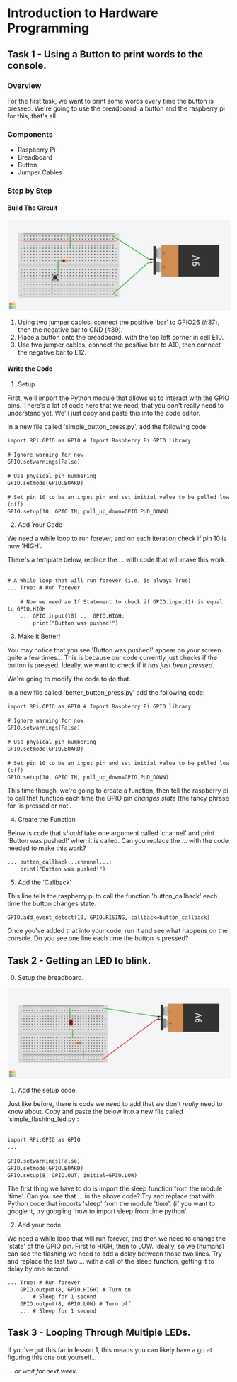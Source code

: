 #  Introduction to Hardware Programming

## Task 1 - Using a Button to print words to the console.

### Overview

For the first task, we want to print some words every time the button is
pressed. We're going to use the breadboard, a button and the raspberry
pi for this, that's all.

### Components

- Raspberry Pi
- Breadboard
- Button
- Jumper Cables

### Step by Step

#### Build The Circuit

![Alt Text](./images/button1.png?raw=true)

1. Using two jumper cables, connect the positive 'bar' to GPIO26 (#37), then the negative bar to GND (#39).
2. Place a button onto the breadboard, with the top left corner in cell E10.
3. Use two jumper cables, connect the positive bar to A10, then connect the negative bar to E12.

#### Write the Code

1. Setup

First, we'll import the Python module that allows us to interact with the GPIO pins. There's a
lot of code here that we need, that you don't really need to understand yet. We'll just copy and
paste this into the code editor.

In a new file called 'simple_button_press.py', add the following code:

```python3
import RPi.GPIO as GPIO # Import Raspberry Pi GPIO library

# Ignore warning for now
GPIO.setwarnings(False) 

# Use physical pin numbering
GPIO.setmode(GPIO.BOARD)
 
# Set pin 10 to be an input pin and set initial value to be pulled low (off)
GPIO.setup(10, GPIO.IN, pull_up_down=GPIO.PUD_DOWN) 

``` 

2. Add Your Code 

We need a while loop to run forever, and on each iteration check if pin 10 is now 'HIGH'.

There's a template below, replace the ... with code that will make this work.

```python3

# A While loop that will run forever (i.e. is always True)
... True: # Run forever

    # Now we need an If Statement to check if GPIO.input(1) is equal to GPIO.HIGH
    ... GPIO.input(10) ... GPIO.HIGH:
        print("Button was pushed!")
```

3. Make it Better!

You may notice that you see 'Button was pushed!' appear on your screen quite a few times...
This is because our code currently just checks if the button is pressed. Ideally, we want
to check if it *has just been pressed*.

We're going to modify the code to do that.

In a new file called 'better_button_press.py' add the following code:

```python3
import RPi.GPIO as GPIO # Import Raspberry Pi GPIO library

# Ignore warning for now
GPIO.setwarnings(False) 

# Use physical pin numbering
GPIO.setmode(GPIO.BOARD)
 
# Set pin 10 to be an input pin and set initial value to be pulled low (off)
GPIO.setup(10, GPIO.IN, pull_up_down=GPIO.PUD_DOWN) 

```

This time though, we're going to create a function, then tell the raspberry pi to call that
function each time the GPIO pin *changes state* (the fancy phrase for 'is pressed or not'.


4. Create the Function

Below is code that *should* take one argument called 'channel' and print 'Button was pushed!'
when it is called. Can you replace the ... with the code needed to make this work?

```python3
... button_callback...channel...:
    print("Button was pushed!")
```

5. Add the 'Callback'

This line tells the raspberry pi to call the function 'button_callback' each time the button
changes state.

```python3
GPIO.add_event_detect(10, GPIO.RISING, callback=button_callback)
```

Once you've added that into your code, run it and see what happens on the console. Do
you see one line each time the button is pressed?


## Task 2 - Getting an LED to blink.

0. Setup the breadboard.

![Alt text](./images/led1.png?raw=true)

1. Add the setup code.

Just like before, there is code we need to add that we don't *really* need to know about.
Copy and paste the below into a new file called 'simple_flashing_led.py':

```python3

import RPi.GPIO as GPIO 
...

GPIO.setwarnings(False) 
GPIO.setmode(GPIO.BOARD) 
GPIO.setup(8, GPIO.OUT, initial=GPIO.LOW) 
```

The first thing we have to do is import the sleep function from the module 'time'.
Can you see that ... in the above code? Try and replace that with Python code that
imports 'sleep' from the module 'time'. (if you want to google it, try googling 'how to import sleep
from time python'.


2. Add your code.

We need a while loop that will run forever, and then we need to change the 'state' of
the GPIO pin. First to HIGH, then to LOW. Ideally, so we (humans) can see the flashing
we need to add a delay between those two lines. Try and replace the last two ... with a call of the
sleep function, getting it to delay by one second.


```python3
... True: # Run forever
    GPIO.output(8, GPIO.HIGH) # Turn on
    ... # Sleep for 1 second
    GPIO.output(8, GPIO.LOW) # Turn off
    ... # Sleep for 1 second
```


## Task 3 - Looping Through Multiple LEDs.

If you've got this far in lesson 1, this means you can likely have a go at figuring this one out
yourself...

*... or wait for next week.*



